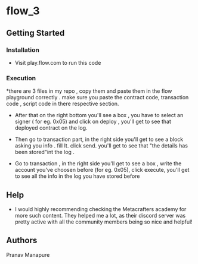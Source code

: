 # flow_3

## Getting Started

### Installation

* Visit play.flow.com to run this code

### Execution

*there are 3 files in my repo , copy them and paste them in the flow playground correctly . make sure you paste the contract code, transaction code , script code in there respective section.

* After that on the right bottom you'll see a box , you have to select an signer ( for eg. 0x05) and click on deploy , you'll get to see that deployed contract on the log.

* Then go to transaction part, in the right side you'll get to see a block asking you info . fill It. click send. you'll get to see that "the details has been stored"int the log .

* Go to transaction , in the right side you'll get to see a box , write the account you've choosen before (for eg. 0x05), click execute, you'll get to see all the info in the log you have stored before

## Help
* I would highly recommending checking the Metacrafters academy for more such content. They helped me a lot, as their discord server was pretty active with all the community members being so nice and helpful!

## Authors 
Pranav Manapure
